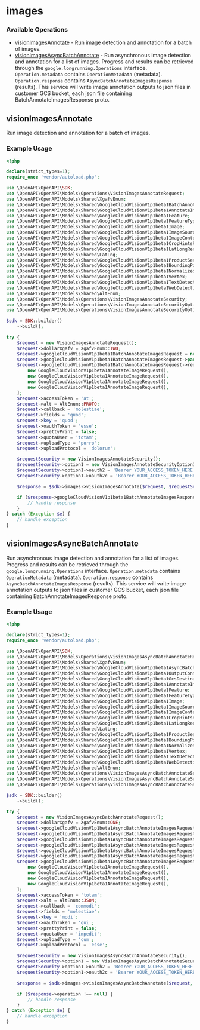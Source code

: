 # images

### Available Operations

* [visionImagesAnnotate](#visionimagesannotate) - Run image detection and annotation for a batch of images.
* [visionImagesAsyncBatchAnnotate](#visionimagesasyncbatchannotate) - Run asynchronous image detection and annotation for a list of images. Progress and results can be retrieved through the `google.longrunning.Operations` interface. `Operation.metadata` contains `OperationMetadata` (metadata). `Operation.response` contains `AsyncBatchAnnotateImagesResponse` (results). This service will write image annotation outputs to json files in customer GCS bucket, each json file containing BatchAnnotateImagesResponse proto.

## visionImagesAnnotate

Run image detection and annotation for a batch of images.

### Example Usage

```php
<?php

declare(strict_types=1);
require_once 'vendor/autoload.php';

use \OpenAPI\OpenAPI\SDK;
use \OpenAPI\OpenAPI\Models\Operations\VisionImagesAnnotateRequest;
use \OpenAPI\OpenAPI\Models\Shared\XgafvEnum;
use \OpenAPI\OpenAPI\Models\Shared\GoogleCloudVisionV1p1beta1BatchAnnotateImagesRequest;
use \OpenAPI\OpenAPI\Models\Shared\GoogleCloudVisionV1p1beta1AnnotateImageRequest;
use \OpenAPI\OpenAPI\Models\Shared\GoogleCloudVisionV1p1beta1Feature;
use \OpenAPI\OpenAPI\Models\Shared\GoogleCloudVisionV1p1beta1FeatureTypeEnum;
use \OpenAPI\OpenAPI\Models\Shared\GoogleCloudVisionV1p1beta1Image;
use \OpenAPI\OpenAPI\Models\Shared\GoogleCloudVisionV1p1beta1ImageSource;
use \OpenAPI\OpenAPI\Models\Shared\GoogleCloudVisionV1p1beta1ImageContext;
use \OpenAPI\OpenAPI\Models\Shared\GoogleCloudVisionV1p1beta1CropHintsParams;
use \OpenAPI\OpenAPI\Models\Shared\GoogleCloudVisionV1p1beta1LatLongRect;
use \OpenAPI\OpenAPI\Models\Shared\LatLng;
use \OpenAPI\OpenAPI\Models\Shared\GoogleCloudVisionV1p1beta1ProductSearchParams;
use \OpenAPI\OpenAPI\Models\Shared\GoogleCloudVisionV1p1beta1BoundingPoly;
use \OpenAPI\OpenAPI\Models\Shared\GoogleCloudVisionV1p1beta1NormalizedVertex;
use \OpenAPI\OpenAPI\Models\Shared\GoogleCloudVisionV1p1beta1Vertex;
use \OpenAPI\OpenAPI\Models\Shared\GoogleCloudVisionV1p1beta1TextDetectionParams;
use \OpenAPI\OpenAPI\Models\Shared\GoogleCloudVisionV1p1beta1WebDetectionParams;
use \OpenAPI\OpenAPI\Models\Shared\AltEnum;
use \OpenAPI\OpenAPI\Models\Operations\VisionImagesAnnotateSecurity;
use \OpenAPI\OpenAPI\Models\Operations\VisionImagesAnnotateSecurityOption1;
use \OpenAPI\OpenAPI\Models\Operations\VisionImagesAnnotateSecurityOption2;

$sdk = SDK::builder()
    ->build();

try {
    $request = new VisionImagesAnnotateRequest();
    $request->dollarXgafv = XgafvEnum::TWO;
    $request->googleCloudVisionV1p1beta1BatchAnnotateImagesRequest = new GoogleCloudVisionV1p1beta1BatchAnnotateImagesRequest();
    $request->googleCloudVisionV1p1beta1BatchAnnotateImagesRequest->parent = 'odit';
    $request->googleCloudVisionV1p1beta1BatchAnnotateImagesRequest->requests = [
        new GoogleCloudVisionV1p1beta1AnnotateImageRequest(),
        new GoogleCloudVisionV1p1beta1AnnotateImageRequest(),
        new GoogleCloudVisionV1p1beta1AnnotateImageRequest(),
        new GoogleCloudVisionV1p1beta1AnnotateImageRequest(),
    ];
    $request->accessToken = 'at';
    $request->alt = AltEnum::PROTO;
    $request->callback = 'molestiae';
    $request->fields = 'quod';
    $request->key = 'quod';
    $request->oauthToken = 'esse';
    $request->prettyPrint = false;
    $request->quotaUser = 'totam';
    $request->uploadType = 'porro';
    $request->uploadProtocol = 'dolorum';

    $requestSecurity = new VisionImagesAnnotateSecurity();
    $requestSecurity->option1 = new VisionImagesAnnotateSecurityOption1();
    $requestSecurity->option1->oauth2 = 'Bearer YOUR_ACCESS_TOKEN_HERE';
    $requestSecurity->option1->oauth2c = 'Bearer YOUR_ACCESS_TOKEN_HERE';

    $response = $sdk->images->visionImagesAnnotate($request, $requestSecurity);

    if ($response->googleCloudVisionV1p1beta1BatchAnnotateImagesResponse !== null) {
        // handle response
    }
} catch (Exception $e) {
    // handle exception
}
```

## visionImagesAsyncBatchAnnotate

Run asynchronous image detection and annotation for a list of images. Progress and results can be retrieved through the `google.longrunning.Operations` interface. `Operation.metadata` contains `OperationMetadata` (metadata). `Operation.response` contains `AsyncBatchAnnotateImagesResponse` (results). This service will write image annotation outputs to json files in customer GCS bucket, each json file containing BatchAnnotateImagesResponse proto.

### Example Usage

```php
<?php

declare(strict_types=1);
require_once 'vendor/autoload.php';

use \OpenAPI\OpenAPI\SDK;
use \OpenAPI\OpenAPI\Models\Operations\VisionImagesAsyncBatchAnnotateRequest;
use \OpenAPI\OpenAPI\Models\Shared\XgafvEnum;
use \OpenAPI\OpenAPI\Models\Shared\GoogleCloudVisionV1p1beta1AsyncBatchAnnotateImagesRequest;
use \OpenAPI\OpenAPI\Models\Shared\GoogleCloudVisionV1p1beta1OutputConfig;
use \OpenAPI\OpenAPI\Models\Shared\GoogleCloudVisionV1p1beta1GcsDestination;
use \OpenAPI\OpenAPI\Models\Shared\GoogleCloudVisionV1p1beta1AnnotateImageRequest;
use \OpenAPI\OpenAPI\Models\Shared\GoogleCloudVisionV1p1beta1Feature;
use \OpenAPI\OpenAPI\Models\Shared\GoogleCloudVisionV1p1beta1FeatureTypeEnum;
use \OpenAPI\OpenAPI\Models\Shared\GoogleCloudVisionV1p1beta1Image;
use \OpenAPI\OpenAPI\Models\Shared\GoogleCloudVisionV1p1beta1ImageSource;
use \OpenAPI\OpenAPI\Models\Shared\GoogleCloudVisionV1p1beta1ImageContext;
use \OpenAPI\OpenAPI\Models\Shared\GoogleCloudVisionV1p1beta1CropHintsParams;
use \OpenAPI\OpenAPI\Models\Shared\GoogleCloudVisionV1p1beta1LatLongRect;
use \OpenAPI\OpenAPI\Models\Shared\LatLng;
use \OpenAPI\OpenAPI\Models\Shared\GoogleCloudVisionV1p1beta1ProductSearchParams;
use \OpenAPI\OpenAPI\Models\Shared\GoogleCloudVisionV1p1beta1BoundingPoly;
use \OpenAPI\OpenAPI\Models\Shared\GoogleCloudVisionV1p1beta1NormalizedVertex;
use \OpenAPI\OpenAPI\Models\Shared\GoogleCloudVisionV1p1beta1Vertex;
use \OpenAPI\OpenAPI\Models\Shared\GoogleCloudVisionV1p1beta1TextDetectionParams;
use \OpenAPI\OpenAPI\Models\Shared\GoogleCloudVisionV1p1beta1WebDetectionParams;
use \OpenAPI\OpenAPI\Models\Shared\AltEnum;
use \OpenAPI\OpenAPI\Models\Operations\VisionImagesAsyncBatchAnnotateSecurity;
use \OpenAPI\OpenAPI\Models\Operations\VisionImagesAsyncBatchAnnotateSecurityOption1;
use \OpenAPI\OpenAPI\Models\Operations\VisionImagesAsyncBatchAnnotateSecurityOption2;

$sdk = SDK::builder()
    ->build();

try {
    $request = new VisionImagesAsyncBatchAnnotateRequest();
    $request->dollarXgafv = XgafvEnum::ONE;
    $request->googleCloudVisionV1p1beta1AsyncBatchAnnotateImagesRequest = new GoogleCloudVisionV1p1beta1AsyncBatchAnnotateImagesRequest();
    $request->googleCloudVisionV1p1beta1AsyncBatchAnnotateImagesRequest->outputConfig = new GoogleCloudVisionV1p1beta1OutputConfig();
    $request->googleCloudVisionV1p1beta1AsyncBatchAnnotateImagesRequest->outputConfig->batchSize = 720633;
    $request->googleCloudVisionV1p1beta1AsyncBatchAnnotateImagesRequest->outputConfig->gcsDestination = new GoogleCloudVisionV1p1beta1GcsDestination();
    $request->googleCloudVisionV1p1beta1AsyncBatchAnnotateImagesRequest->outputConfig->gcsDestination->uri = 'https://oily-cephalopod.name';
    $request->googleCloudVisionV1p1beta1AsyncBatchAnnotateImagesRequest->parent = 'hic';
    $request->googleCloudVisionV1p1beta1AsyncBatchAnnotateImagesRequest->requests = [
        new GoogleCloudVisionV1p1beta1AnnotateImageRequest(),
        new GoogleCloudVisionV1p1beta1AnnotateImageRequest(),
        new GoogleCloudVisionV1p1beta1AnnotateImageRequest(),
        new GoogleCloudVisionV1p1beta1AnnotateImageRequest(),
    ];
    $request->accessToken = 'totam';
    $request->alt = AltEnum::JSON;
    $request->callback = 'commodi';
    $request->fields = 'molestiae';
    $request->key = 'modi';
    $request->oauthToken = 'qui';
    $request->prettyPrint = false;
    $request->quotaUser = 'impedit';
    $request->uploadType = 'cum';
    $request->uploadProtocol = 'esse';

    $requestSecurity = new VisionImagesAsyncBatchAnnotateSecurity();
    $requestSecurity->option1 = new VisionImagesAsyncBatchAnnotateSecurityOption1();
    $requestSecurity->option1->oauth2 = 'Bearer YOUR_ACCESS_TOKEN_HERE';
    $requestSecurity->option1->oauth2c = 'Bearer YOUR_ACCESS_TOKEN_HERE';

    $response = $sdk->images->visionImagesAsyncBatchAnnotate($request, $requestSecurity);

    if ($response->operation !== null) {
        // handle response
    }
} catch (Exception $e) {
    // handle exception
}
```
